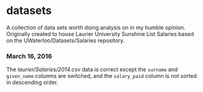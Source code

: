 # datasets
A collection of data sets worth doing analysis on in my humble opinion. Originally created to house Laurier University Sunshine List Salaries based on the UWaterloo/Datasets/Salaries repository.

### March 16, 2016
The *laurier/Salaries/2014.csv* data is correct except the `surname` and `given_name` columns are switched, and the `salary_paid` column is not sorted in descending order.

